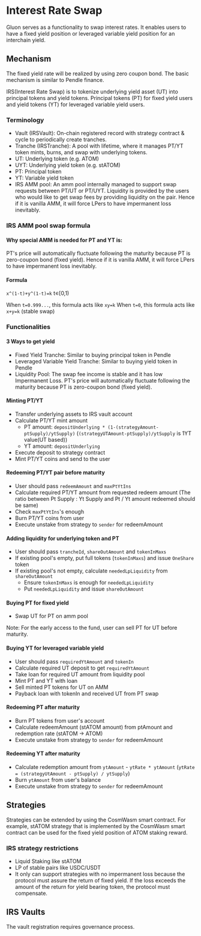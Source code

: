 # Interest Rate Swap

Gluon serves as a functionality to swap interest rates. It enables users to have a fixed yield position or leveraged variable yield position for an interchain yield.

## Mechanism

The fixed yield rate will be realized by using zero coupon bond. The basic mechanism is similar to Pendle finance.

IRS(Interest Rate Swap) is to tokenize underlying yield asset (UT) into principal tokens and yield tokens.
Principal tokens (PT) for fixed yield users and yield tokens (YT) for leveraged variable yield users.

### Terminology

- Vault (IRSVault): On-chain registered record with strategy contract & cycle to periodically create tranches.
- Tranche (IRSTranche): A pool with lifetime, where it manages PT/YT token mints, burns, and swap with underlying tokens.
- UT: Underlying token (e.g. ATOM)
- UYT: Underlying yield token (e.g. stATOM)
- PT: Principal token
- YT: Variable yield token
- IRS AMM pool: An amm pool internally managed to support swap requests between PT/UT or PT/UYT. Liquidity is provided by the users who would like to get swap fees by providing liquidity on the pair. Hence if it is vanilla AMM, it will force LPers to have impermanent loss inevitably.

### IRS AMM pool swap formula

#### Why special AMM is needed for PT and YT is:

PT's price will automatically fluctuate following the maturity because PT is zero-coupon bond (fixed yield).
Hence if it is vanilla AMM, it will force LPers to have impermanent loss inevitably.

#### Formula

`x^(1-t)+y^(1-t)=k` t∊[0,1)

When `t=0.999...`, this formula acts like `xy=k`
When `t=0`, this formula acts like `x+y=k` (stable swap)

### Functionalities

#### 3 Ways to get yield

- Fixed Yield Tranche: Similar to buying principal token in Pendle
- Leveraged Variable Yield Tranche: Similar to buying yield token in Pendle
- Liquidity Pool: The swap fee income is stable and it has low Impermanent Loss. PT's price will automatically fluctuate following the maturity because PT is zero-coupon bond (fixed yield).

#### Minting PT/YT

- Transfer underlying assets to IRS vault account
- Calculate PT/YT mint amount
  - PT amount: `depositUnderlying * (1-(strategyAmount-ptSupply)/ytSupply)` (`(strategyUTAmount-ptSupply)/ytSupply` is 1YT value(UT based))
  - YT amount: `depositUnderlying`
- Execute deposit to strategy contract
- Mint PT/YT coins and send to the user

#### Redeeming PT/YT pair before maturity

- User should pass `redeemAmount` and `maxPtYtIns`
- Calculate required PT/YT amount from requested redeem amount (The ratio between Pt Supply : Yt Supply and Pt / Yt amount redeemed should be same)
- Check `maxPtYtIns`'s enough
- Burn PT/YT coins from user
- Execute unstake from strategy to `sender` for redeemAmount

#### Adding liquidity for underlying token and PT

- User should pass `trancheId`, `shareOutAmount` and `tokenInMaxs`
- If existing pool's empty, put full tokens (`tokenInMaxs`) and issue `OneShare` token
- If existing pool's not empty, calculate `neededLpLiquidity` from `shareOutAmount`
  - Ensure `tokenInMaxs` is enough for `neededLpLiquidity`
  - Put `neededLpLiquidity` and issue `shareOutAmount`

#### Buying PT for fixed yield

- Swap UT for PT on amm pool

Note: For the early access to the fund, user can sell PT for UT before maturity.

#### Buying YT for leveraged variable yield

- User should pass `requiredYtAmount` and `tokenIn`
- Calculate required UT deposit to get `requiredYtAmount`
- Take loan for required UT amount from liquidity pool
- Mint PT and YT with loan
- Sell minted PT tokens for UT on AMM
- Payback loan with tokenIn and received UT from PT swap

#### Redeeming PT after maturity

- Burn PT tokens from user's account
- Calculate redeemAmount (stATOM amount) from ptAmount and redemption rate (stATOM -> ATOM)
- Execute unstake from strategy to `sender` for redeemAmount

#### Redeeming YT after maturity

- Calculate redemption amount from `ytAmount` - `ytRate * ytAmount` (`ytRate = (strategyUtAmount - ptSupply) / ytSupply`)
- Burn `ytAmount` from user's balance
- Execute unstake from strategy to `sender` for redeemAmount

## Strategies

Strategies can be extended by using the CosmWasm smart contract.
For example, stATOM strategy that is implemented by the CosmWasm smart contract can be used for the fixed yield position of ATOM staking reward.

### IRS strategy restrictions

- Liquid Staking like stATOM
- LP of stable pairs like USDC/USDT
- It only can support strategies with no impermanent loss because the protocol must assure the return of fixed yield. If the loss exceeds the amount of the return for yield bearing token, the protocol must compensate.

## IRS Vaults

The vault registration requires governance process.
